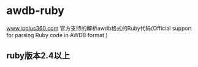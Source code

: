 # awdb-ruby
www.ipplus360.com 官方支持的解析awdb格式的Ruby代码(Official support for parsing Ruby code in AWDB format )
## ruby版本2.4以上
